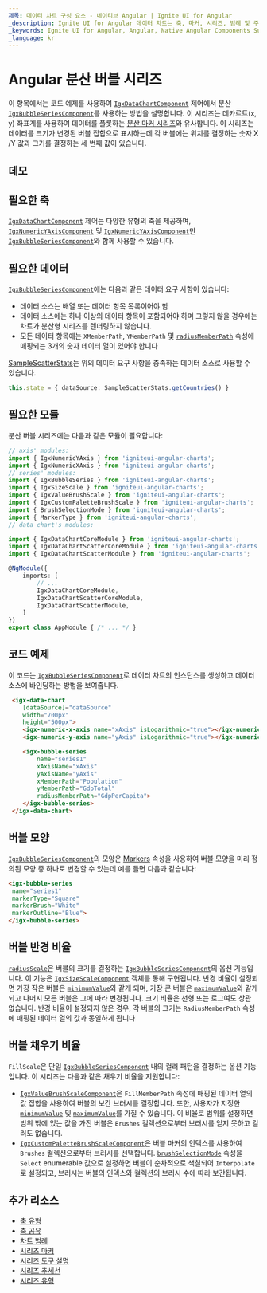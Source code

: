 ```yaml
---
제목: 데이터 차트 구성 요소 - 네이티브 Angular | Ignite UI for Angular
_description: Ignite UI for Angular 데이터 차트는 축, 마커, 시리즈, 범례 및 주석 레이어의 모듈 식 디자인을 제공하는 차트 구성 요소입니다. 이 차트를 사용하면 동일한 차트 영역에 이러한 시각적 요소의 인스턴스를 여러 개 만들어 복합 차트 뷰를 만들 수 있습니다.
_keywords: Ignite UI for Angular, Angular, Native Angular Components Suite, Native Angular Controls, Native Angular Components, Native Angular Components Library, Angular Chart, Angular Chart Control, Angular Chart Example, Angular Chart Component, Angular Data Chart
_language: kr
---
```


# Angular 분산 버블 시리즈

이 항목에서는 코드 예제를 사용하여 [`IgxDataChartComponent`]({environment:dvApiBaseUrl}/products/ignite-ui-angular/api/docs/typescript/latest/classes/igxdatachartcomponent.html) 제어에서 분산 [`IgxBubbleSeriesComponent`]({environment:dvApiBaseUrl}/products/ignite-ui-angular/api/docs/typescript/latest/classes/igxbubbleseriescomponent.html)를 사용하는 방법을 설명합니다. 이 시리즈는
데카르트(x, y) 좌표계를 사용하여 데이터를 플롯하는 [분산 마커 시리즈](data-chart-type-scatter-point-series.md)와 유사합니다. 이 시리즈는 데이터를 크기가 변경된 버블 집합으로 표시하는데 각 버블에는 위치를 결정하는 숫자 X /Y 값과 크기를 결정하는 세 번째 값이 있습니다.

## 데모

<code-view style="height: 500px"
           data-demos-base-url="{environment:dvDemosBaseUrl}"
           iframe-src="{environment:dvDemosBaseUrl}/charts/data-chart-type-scatter-series"
           github-src="charts/data-chart/type-scatter-series">
</code-view>

<div class="divider--half"></div>

## 필요한 축

[`IgxDataChartComponent`]({environment:dvApiBaseUrl}/products/ignite-ui-angular/api/docs/typescript/latest/classes/igxdatachartcomponent.html) 제어는 다양한 유형의 축을 제공하며, [`IgxNumericYAxisComponent`]({environment:dvApiBaseUrl}/products/ignite-ui-angular/api/docs/typescript/latest/classes/igxnumericyaxiscomponent.html) 및 [`IgxNumericYAxisComponent`]({environment:dvApiBaseUrl}/products/ignite-ui-angular/api/docs/typescript/latest/classes/igxnumericyaxiscomponent.html)만 [`IgxBubbleSeriesComponent`]({environment:dvApiBaseUrl}/products/ignite-ui-angular/api/docs/typescript/latest/classes/igxbubbleseriescomponent.html)와 함께 사용할 수 있습니다.

## 필요한 데이터

[`IgxBubbleSeriesComponent`]({environment:dvApiBaseUrl}/products/ignite-ui-angular/api/docs/typescript/latest/classes/igxbubbleseriescomponent.html)에는 다음과 같은 데이터 요구 사항이 있습니다:

-   데이터 소스는 배열 또는 데이터 항목 목록이어야 함
-   데이터 소스에는 하나 이상의 데이터 항목이 포함되어야 하며 그렇지 않을 경우에는 차트가 분산형 시리즈를 렌더링하지 않습니다.
-   모든 데이터 항목에는 `XMemberPath`, `YMemberPath` 및 [`radiusMemberPath`]({environment:dvApiBaseUrl}/products/ignite-ui-angular/api/docs/typescript/latest/classes/igxbubbleseriescomponent.html#radiusmemberpath) 속성에 매핑되는 3개의 숫자 데이터 열이 있어야 합니다

[SampleScatterStats](data-chart-data-sources-stats.md)는 위의 데이터 요구 사항을 충족하는 데이터 소스로 사용할 수 있습니다.

```ts
this.state = { dataSource: SampleScatterStats.getCountries() }
```

## 필요한 모듈

분산 버블 시리즈에는 다음과 같은 모듈이 필요합니다:

```ts
// axis' modules:
import { IgxNumericYAxis } from 'igniteui-angular-charts';
import { IgxNumericXAxis } from 'igniteui-angular-charts';
// series' modules:
import { IgxBubbleSeries } from 'igniteui-angular-charts';
import { IgxSizeScale } from 'igniteui-angular-charts';
import { IgxValueBrushScale } from 'igniteui-angular-charts';
import { IgxCustomPaletteBrushScale } from 'igniteui-angular-charts';
import { BrushSelectionMode } from 'igniteui-angular-charts';
import { MarkerType } from 'igniteui-angular-charts';
// data chart's modules:

import { IgxDataChartCoreModule } from 'igniteui-angular-charts';
import { IgxDataChartScatterCoreModule } from 'igniteui-angular-charts';
import { IgxDataChartScatterModule } from 'igniteui-angular-charts';

@NgModule({
    imports: [
        // ...
        IgxDataChartCoreModule,
        IgxDataChartScatterCoreModule,
        IgxDataChartScatterModule,
    ]
})
export class AppModule { /* ... */ }
```

## 코드 예제

이 코드는 [`IgxBubbleSeriesComponent`]({environment:dvApiBaseUrl}/products/ignite-ui-angular/api/docs/typescript/latest/classes/igxbubbleseriescomponent.html)로 데이터 차트의 인스턴스를 생성하고 데이터 소스에 바인딩하는 방법을 보여줍니다.

```html
 <igx-data-chart
    [dataSource]="dataSource"
    width="700px"
    height="500px">
    <igx-numeric-x-axis name="xAxis" isLogarithmic="true"></igx-numeric-x-axis>
    <igx-numeric-y-axis name="yAxis" isLogarithmic="true"></igx-numeric-y-axis>

    <igx-bubble-series
        name="series1"
        xAxisName="xAxis"
        yAxisName="yAxis"
        xMemberPath="Population"
        yMemberPath="GdpTotal"
        radiusMemberPath="GdpPerCapita">
    </igx-bubble-series>
 </igx-data-chart>
```

## 버블 모양

[`IgxBubbleSeriesComponent`]({environment:dvApiBaseUrl}/products/ignite-ui-angular/api/docs/typescript/latest/classes/igxbubbleseriescomponent.html)의 모양은 [Markers](data-chart-series-markers.md) 속성을 사용하여 버블 모양을 미리 정의된 모양 중 하나로 변경할 수 있는데 예를 들면 다음과 같습니다:

```html
<igx-bubble-series
 name="series1"
 markerType="Square"
 markerBrush="White"
 markerOutline="Blue">
</igx-bubble-series>
```

## 버블 반경 비율

[`radiusScale`]({environment:dvApiBaseUrl}/products/ignite-ui-angular/api/docs/typescript/latest/classes/igxbubbleseriescomponent.html#radiusscale)은 버블의 크기를 결정하는 [`IgxBubbleSeriesComponent`]({environment:dvApiBaseUrl}/products/ignite-ui-angular/api/docs/typescript/latest/classes/igxbubbleseriescomponent.html)의 옵션 기능입니다. 이 기능은 [`IgxSizeScaleComponent`]({environment:dvApiBaseUrl}/products/ignite-ui-angular/api/docs/typescript/latest/classes/igxsizescalecomponent.html) 객체를 통해 구현됩니다. 반경 비율이 설정되면 가장 작은 버블은 [`minimumValue`]({environment:dvApiBaseUrl}/products/ignite-ui-angular/api/docs/typescript/latest/classes/igxsizescalecomponent.html#minimumvalue)와 같게 되며, 가장 큰 버블은 [`maximumValue`]({environment:dvApiBaseUrl}/products/ignite-ui-angular/api/docs/typescript/latest/classes/igxsizescalecomponent.html#maximumvalue)와 같게 되고 나머지 모든 버블은 그에 따라 변경됩니다. 크기 비율은 선형 또는 로그여도 상관 없습니다. 반경 비율이 설정되지 않은 경우, 각 버블의 크기는 `RadiusMemberPath` 속성에 매핑된 데이터 열의 값과 동일하게 됩니다

## 버블 채우기 비율

`FillScale`은 단일 [`IgxBubbleSeriesComponent`]({environment:dvApiBaseUrl}/products/ignite-ui-angular/api/docs/typescript/latest/classes/igxbubbleseriescomponent.html) 내의 컬러 패턴을 결정하는 옵션 기능입니다. 이 시리즈는 다음과 같은 채우기 비율을 지원합니다:

-   [`IgxValueBrushScaleComponent`]({environment:dvApiBaseUrl}/products/ignite-ui-angular/api/docs/typescript/latest/classes/igxvaluebrushscalecomponent.html)은 `FillMemberPath` 속성에 매핑된 데이터 열의 값 집합을 사용하여 버블의 보간 브러시를 결정합니다. 또한, 사용자가 지정한 [`minimumValue`]({environment:dvApiBaseUrl}/products/ignite-ui-angular/api/docs/typescript/latest/classes/igxvaluebrushscalecomponent.html#minimumvalue) 및 [`maximumValue`]({environment:dvApiBaseUrl}/products/ignite-ui-angular/api/docs/typescript/latest/classes/igxvaluebrushscalecomponent.html#maximumvalue)를 가질 수 있습니다. 이 비율로 범위를 설정하면 범위 밖에 있는 값을 가진 버블은 `Brushes` 컬렉션으로부터 브러시를 얻지 못하고 컬러도 없습니다.
-   [`IgxCustomPaletteBrushScaleComponent`]({environment:dvApiBaseUrl}/products/ignite-ui-angular/api/docs/typescript/latest/classes/igxcustompalettebrushscalecomponent.html)은 버블 마커의 인덱스를 사용하여 `Brushes` 컬렉션으로부터 브러시를 선택합니다. [`brushSelectionMode`]({environment:dvApiBaseUrl}/products/ignite-ui-angular/api/docs/typescript/latest/classes/igxcustompalettebrushscalecomponent.html#brushselectionmode) 속성을 `Select` enumerable 값으로 설정하면 버블이 순차적으로 색칠되어 `Interpolate`로 설정되고, 브러시는 버블의 인덱스와 컬렉션의 브러시 수에 따라 보간됩니다.

## 추가 리소스

-   [축 유형](data-chart-axis-types.md)
-   [축 공유](data-chart-axis-sharing.md)
-   [차트 범례](data-chart-legends.md)
-   [시리즈 마커](data-chart-series-markers.md)
-   [시리즈 도구 설명](data-chart-series-tooltips.md)
-   [시리즈 추세선](data-chart-series-trendlines.md)
-   [시리즈 유형](data-chart-series-types.md)
